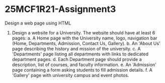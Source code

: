 # 25MCF1R21-Assignment3
Design a web page using HTML
1. Design a website for a University. The website should have
at least 6 pages:
a. A Home page with the University name, logo, navigation
bar (Home, Departments, Admission, Contact Us, Gallery).
b. An 'About Us' page describing the history and mission of
the university.
c. A 'Departments' page listing all departments with links to
dedicated department pages.
d. Each Department page should provide a description, list of
courses, and faculty information.
e. An 'Admission' page containing a form asking students to
fill admission details.
f. A 'Gallery' page with university campus and event photos.
